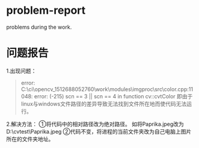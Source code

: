 # problem-report
problems during the work.
# **问题报告**
1.出现问题：
> error: C:\ci\opencv_1512688052760\work\modules\imgproc\src\color.cpp:11048: error: (-215) scn == 3 || scn == 4 in function cv::cvtColor
即由于linux与windows文件路径的差异导致无法找到文件所在地而使代码无法运行。

2.解决方法：
①将代码中的相对路径改为绝对路径。
如将Paprika.jpeg改为D:\\cvtest\\Paprika.jpeg
②代码不变，将进程的当前文件夹改为自己电脑上图片所在的文件夹地址。
